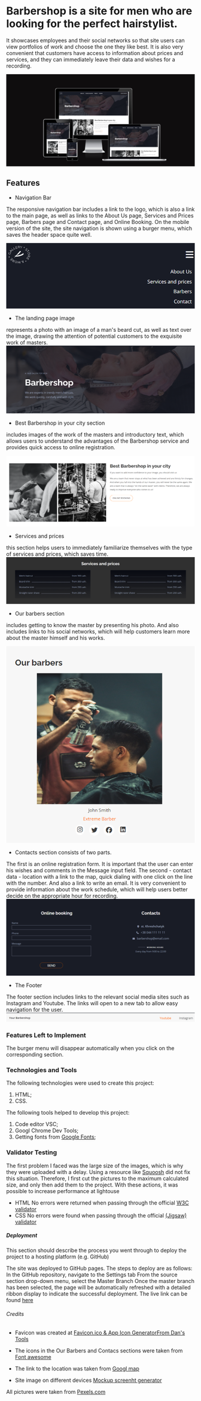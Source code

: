 # Barbershop is a site for men who are looking for the perfect hairstylist.

It showcases employees and their social networks so that site users can view portfolios of work and choose the one they like best. It is also very convenient that customers have access to information about prices and services, and they can immediately leave their data and wishes for a recording.

![An image that shows how the site looks on different devices](<./doc/readmecontent/Site image.png>)

## Features

- Navigation Bar

The responsive navigation bar includes a link to the logo, which is also a link to the main page, as well as links to the About Us page, Services and Prices page, Barbers page and Contact page, and Online Booking. On the mobile version of the site, the site navigation is shown using a burger menu, which saves the header space quite well.

![Burger menu picture](./doc/readmecontent/burger-menu.png)

- The landing page image

represents a photo with an image of a man's beard cut, as well as text over the image, drawing the attention of potential customers to the exquisite work of masters.
![Landing page picture](./doc/readmecontent/langingpage.png)

- Best Barbershop in your city section

includes images of the work of the masters and introductory text, which allows users to understand the advantages of the Barbershop service and provides quick access to online registration.

![Barbershop section picture](<./doc/readmecontent/Barbershop section.png>)

- Services and prices

this section helps users to immediately familiarize themselves with the type of services and prices, which saves time.
![Services and prices page](./doc/readmecontent/Services.png)

- Our barbers section

includes getting to know the master by presenting his photo. And also includes links to his social networks, which will help customers learn more about the master himself and his works.

![Barbers section](./doc/readmecontent/barbers.png)

- Contacts section consists of two parts.

The first is an online registration form. It is important that the user can enter his wishes and comments in the Message input field.
The second - contact data - location with a link to the map, quick dialing with one click on the line with the number. And also a link to write an email.
It is very convenient to provide information about the work schedule, which will help users better decide on the appropriate hour for recording.
![Contacts section](./doc/readmecontent/contacts.png)

- The Footer

The footer section includes links to the relevant social media sites such as Instagram and Youtube. The links will open to a new tab to allow easy navigation for the user.
![Footer](./doc/readmecontent/footer.png)

### Features Left to Implement

The burger menu will disappear automatically when you click on the corresponding section.

### Technologies and Tools

The following technologies were used to create this project:

1. HTML;
2. CSS.

The following tools helped to develop this project:

1. Code editor VSC;
2. Googl Chrome Dev Tools;
3. Getting fonts from [Google Fonts](https://fonts.google.com/);

### Validator Testing

The first problem I faced was the large size of the images, which is why they were uploaded with a delay. Using a resource like [Squoosh](https://squoosh.app/) did not fix this situation. Therefore, I first cut the pictures to the maximum calculated size, and only then add them to the project. With these actions, it was possible to increase performance at lightouse

- HTML
  No errors were returned when passing through the official [W3C validator](https://validator.w3.org/#validate_by_input)
- CSS
  No errors were found when passing through the official [(Jigsaw) validator](https://jigsaw.w3.org/css-validator/#validate_by_input)

##### Deployment

This section should describe the process you went through to deploy the project to a hosting platform (e.g. GitHub)

The site was deployed to GitHub pages. The steps to deploy are as follows:
In the GitHub repository, navigate to the Settings tab
From the source section drop-down menu, select the Master Branch
Once the master branch has been selected, the page will be automatically refreshed with a detailed ribbon display to indicate the successful deployment.
The live link can be found [here](https://katya-semeniuk.github.io/barbershop/)

###### Credits

- Favicon was created at [Favicon.ico & App Icon GeneratorFrom Dan's Tools](https://www.favicon-generator.org/)

- The icons in the Our Barbers and Contacs sections were taken from [Font awesome](https://fontawesome.com/)

- The link to the location was taken from [Googl map](https://maps.google.com/)

- Site image on different devices [Mockup screenht generator](https://ui.dev/amiresponsive)

All pictures were taken from [Pexels.com](https://www.pexels.com/uk-ua/search/barbershop/)
